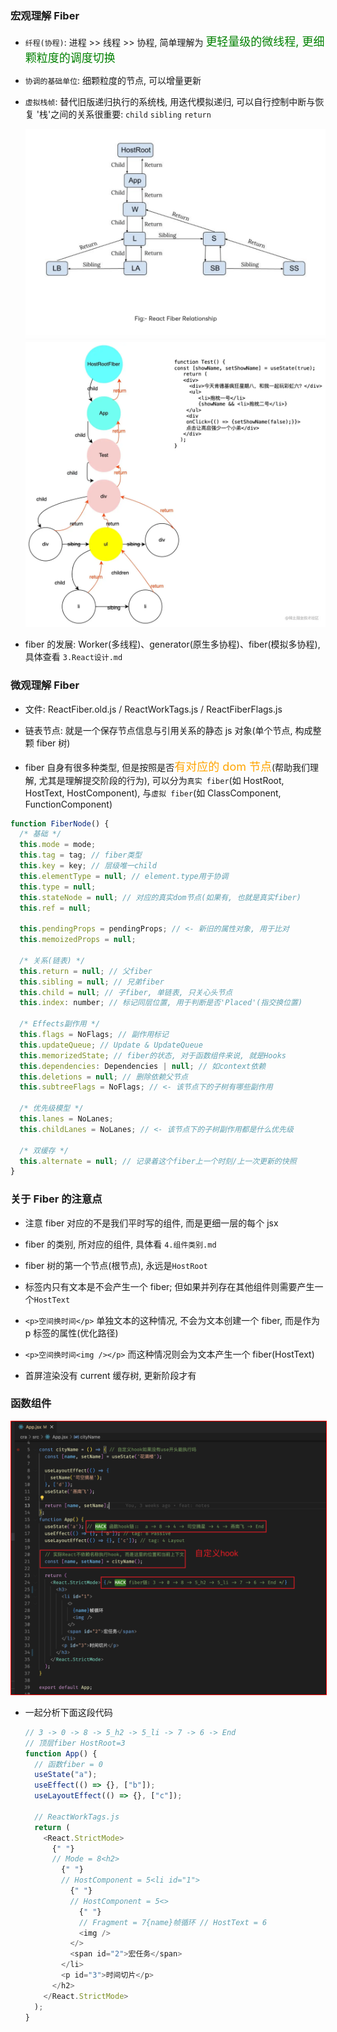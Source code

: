 ### 宏观理解 Fiber

- `纤程(协程)`: 进程 >> 线程 >> 协程, 简单理解为 <font color="green" size="4">更轻量级的微线程, 更细颗粒度的调度切换</font>

- `协调的基础单位`: 细颗粒度的节点, 可以增量更新

- `虚拟栈帧`: 替代旧版递归执行的系统栈, 用迭代模拟递归, 可以自行控制中断与恢复
  '栈'之间的关系很重要: `child` `sibling` `return`

  <img src="./imgs/fiber树结构.png" />

  <img src="./imgs/fiber关系链.png" />

- fiber 的发展: Worker(多线程)、generator(原生多协程)、fiber(模拟多协程), 具体查看 `3.React设计.md`

### 微观理解 Fiber

- 文件: ReactFiber.old.js / ReactWorkTags.js / ReactFiberFlags.js

- 链表节点: 就是一个保存节点信息与引用关系的静态 js 对象(单个节点, 构成整颗 fiber 树)

- fiber 自身有很多种类型, 但是按照是否<font color="orange" size='4'>有对应的 dom 节点</font>(帮助我们理解, 尤其是理解提交阶段的行为),
  可以分为`真实 fiber`(如 HostRoot, HostText, HostComponent),
  与`虚拟 fiber`(如 ClassComponent, FunctionComponent)

```javascript
function FiberNode() {
  /* 基础 */
  this.mode = mode;
  this.tag = tag; // fiber类型
  this.key = key; // 层级唯一child
  this.elementType = null; // element.type用于协调
  this.type = null;
  this.stateNode = null; // 对应的真实dom节点(如果有, 也就是真实fiber)
  this.ref = null;

  this.pendingProps = pendingProps; // <- 新旧的属性对象, 用于比对
  this.memoizedProps = null;

  /* 关系(链表) */
  this.return = null; // 父fiber
  this.sibling = null; // 兄弟fiber
  this.child = null; // 子fiber, 单链表, 只关心头节点
  this.index: number; // 标记同层位置, 用于判断是否'Placed'(指交换位置)

  /* Effects副作用 */
  this.flags = NoFlags; // 副作用标记
  this.updateQueue; // Update & UpdateQueue
  this.memorizedState; // fiber的状态, 对于函数组件来说, 就是Hooks
  this.dependencies: Dependencies | null; // 如context依赖
  this.deletions = null; // 删除依赖父节点
  this.subtreeFlags = NoFlags; // <- 该节点下的子树有哪些副作用

  /* 优先级模型 */
  this.lanes = NoLanes;
  this.childLanes = NoLanes; // <- 该节点下的子树副作用都是什么优先级

  /* 双缓存 */
  this.alternate = null; // 记录着这个fiber上一个时刻/上一次更新的快照
}
```

### 关于 Fiber 的注意点

- 注意 fiber 对应的不是我们平时写的组件, 而是更细一层的每个 jsx

- fiber 的类别, 所对应的组件, 具体看 `4.组件类别.md`

- fiber 树的第一个节点(根节点), 永远是`HostRoot`

- 标签内只有文本是不会产生一个 fiber;
  但如果并列存在其他组件则需要产生一个`HostText`

- `<p>空间换时间</p>` 单独文本的这种情况, 不会为文本创建一个 fiber, 而是作为 p 标签的属性(优化路径)

- `<p>空间换时间<img /></p>` 而这种情况则会为文本产生一个 fiber(HostText)

- 首屏渲染没有 current 缓存树, 更新阶段才有

### 函数组件

  <img src="./imgs/App组件.png" style="border: 1px solid red" />

- 一起分析下面这段代码

  ```javascript
  // 3 -> 0 -> 8 -> 5_h2 -> 5_li -> 7 -> 6 -> End
  // 顶层fiber HostRoot=3
  function App() {
    // 函数fiber = 0
    useState("a");
    useEffect(() => {}, ["b"]);
    useLayoutEffect(() => {}, ["c"]);

    // ReactWorkTags.js
    return (
      <React.StrictMode>
        {" "}
        // Mode = 8<h2>
          {" "}
          // HostComponent = 5<li id="1">
            {" "}
            // HostComponent = 5<>
              {" "}
              // Fragment = 7{name}帧循环 // HostText = 6
              <img />
            </>
            <span id="2">宏任务</span>
          </li>
          <p id="3">时间切片</p>
        </h2>
      </React.StrictMode>
    );
  }
  ```
